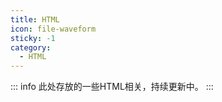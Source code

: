 ```yaml
---
title: HTML
icon: file-waveform
sticky: -1
category:
  - HTML
---
```


<!-- more -->
::: info
此处存放的一些HTML相关，持续更新中。
:::
<Catalog  />
